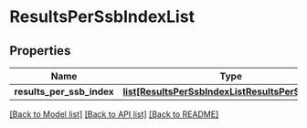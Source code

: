 # ResultsPerSsbIndexList

## Properties
Name | Type | Description | Notes
------------ | ------------- | ------------- | -------------
**results_per_ssb_index** | [**list[ResultsPerSsbIndexListResultsPerSsbIndex]**](ResultsPerSsbIndexListResultsPerSsbIndex.md) |  | [optional] 

[[Back to Model list]](../README.md#documentation-for-models) [[Back to API list]](../README.md#documentation-for-api-endpoints) [[Back to README]](../README.md)

